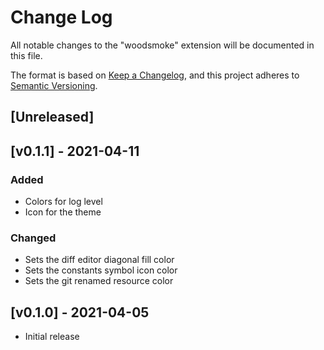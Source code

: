# Change Log

All notable changes to the "woodsmoke" extension will be documented in this file.

The format is based on [Keep a Changelog](https://keepachangelog.com/en/1.0.0/),
and this project adheres to [Semantic Versioning](https://semver.org/spec/v2.0.0.html).

## [Unreleased]

## [v0.1.1] - 2021-04-11

### Added
- Colors for log level
- Icon for the theme

### Changed
- Sets the diff editor diagonal fill color
- Sets the constants symbol icon color
- Sets the git renamed resource color

## [v0.1.0] - 2021-04-05

- Initial release
